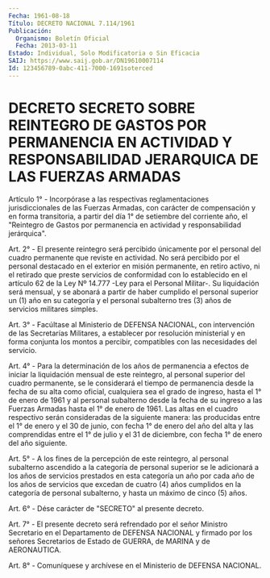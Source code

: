 ```yaml
---
Fecha: 1961-08-18
Título: DECRETO NACIONAL 7.114/1961
Publicación:
  Organismo: Boletín Oficial
  Fecha: 2013-03-11
Estado: Individual, Solo Modificatoria o Sin Eficacia
SAIJ: https://www.saij.gob.ar/DN19610007114
Id: 123456789-0abc-411-7000-1691soterced
---
```

# DECRETO SECRETO SOBRE REINTEGRO DE GASTOS POR PERMANENCIA EN ACTIVIDAD Y RESPONSABILIDAD JERARQUICA DE LAS FUERZAS ARMADAS

<a id="1"></a>
Artículo 1° - Incorpórase a las respectivas reglamentaciones jurisdiccionales de las Fuerzas Armadas, con carácter de compensación y en forma transitoria, a partir del día 1° de setiembre del corriente año, el "Reintegro de Gastos por permanencia en actividad y responsabilidad jerárquica".

<a id="2"></a>
Art. 2° - El presente reintegro será percibido únicamente por el personal del cuadro permanente que reviste en actividad. No será percibido por el personal destacado en el exterior en misión permanente, en retiro activo, ni el retirado que preste servicios de conformidad con lo establecido en el artículo 62 de la Ley Nº 14.777 -Ley para el Personal Militar-. Su liquidación será mensual, y se abonará a partir de haber cumplido el personal superior un (1) año en su categoría y el personal subalterno tres (3) años de servicios militares simples.

<a id="3"></a>
Art. 3° - Facúltase al Ministerio de DEFENSA NACIONAL, con intervención de las Secretarías Militares, a establecer por resolución ministerial y en forma conjunta los montos a percibir, compatibles con las necesidades del servicio.

<a id="4"></a>
Art. 4° - Para la determinación de los años de permanencia a efectos de iniciar la liquidación mensual de este reintegro, al personal superior del cuadro permanente, se le considerará el tiempo de permanencia desde la fecha de su alta como oficial, cualquiera sea el grado de ingreso, hasta el 1° de enero de 1961 y al personal subalterno desde la fecha de su ingreso a las Fuerzas Armadas hasta el 1° de enero de 1961. Las altas en el cuadro respectivo serán consideradas de la siguiente manera: las producidas entre el 1° de enero y el 30 de junio, con fecha 1° de enero del año del alta y las comprendidas entre el 1° de julio y el 31 de diciembre, con fecha 1° de enero del año siguiente.

<a id="5"></a>
Art. 5° - A los fines de la percepción de este reintegro, al personal subalterno ascendido a la categoría de personal superior se le adicionará a los años de servicios prestados en esta categoría un año por cada año de los años de servicios que excedan de cuatro (4) años cumplidos en la categoría de personal subalterno, y hasta un máximo de cinco (5) años.

<a id="6"></a>
Art. 6° - Dése carácter de "SECRETO" al presente decreto.

<a id="7"></a>
Art. 7° - El presente decreto será refrendado por el señor Ministro Secretario en el Departamento de DEFENSA NACIONAL y firmado por los señores Secretarios de Estado de GUERRA, de MARINA y de AERONAUTICA.

<a id="8"></a>
Art. 8° - Comuníquese y archívese en el Ministerio de DEFENSA NACIONAL.